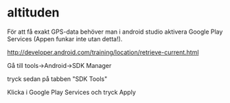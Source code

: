 # altituden
För att få exakt GPS-data behöver man i android studio aktivera Google Play Services (Appen funkar inte utan detta!).

http://developer.android.com/training/location/retrieve-current.html

Gå till tools->Android->SDK Manager

tryck sedan på tabben "SDK Tools"

Klicka i Google Play Services och tryck Apply
